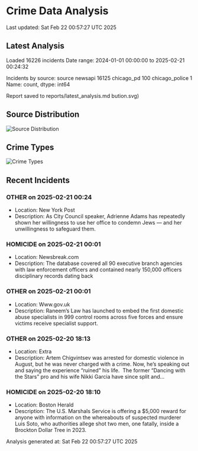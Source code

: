 # Crime Data Analysis
Last updated: Sat Feb 22 00:57:27 UTC 2025

## Latest Analysis

Loaded 16226 incidents
Date range: 2024-01-01 00:00:00 to 2025-02-21 00:24:32

Incidents by source:
source
newsapi           16125
chicago_pd          100
chicago_police        1
Name: count, dtype: int64

Report saved to reports/latest_analysis.md
bution.svg)

## Source Distribution
![Source Distribution](images/source_distribution.svg)

## Crime Types
![Crime Types](images/crime_types.svg)

## Recent Incidents

### OTHER on 2025-02-21 00:24
- Location: New York Post
- Description: As City Council speaker, Adrienne Adams has repeatedly shown her willingness to use her office to condemn Jews — and her unwillingness to safeguard them.


### HOMICIDE on 2025-02-21 00:01
- Location: Newsbreak.com
- Description: The database covered all 90 executive branch agencies with law enforcement officers and contained nearly 150,000 officers disciplinary records dating back


### OTHER on 2025-02-21 00:01
- Location: Www.gov.uk
- Description: Raneem’s Law has launched to embed the first domestic abuse specialists in 999 control rooms across five forces and ensure victims receive specialist support.


### OTHER on 2025-02-20 18:13
- Location: Extra
- Description: Artem Chigvintsev was arrested for domestic violence in August, but he was never charged with a crime. Now, he’s speaking out and saying the experience “ruined” his life. 
 The former “Dancing with the Stars” pro and his wife Nikki Garcia have since split and…


### HOMICIDE on 2025-02-20 18:10
- Location: Boston Herald
- Description: The U.S. Marshals Service is offering a $5,000 reward for anyone with information on the whereabouts of suspected murderer Luis Soto, who authorities allege shot two men, one fatally, inside a Brockton Dollar Tree in 2023.

Analysis generated at: Sat Feb 22 00:57:27 UTC 2025
